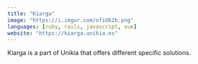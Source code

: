 ```yaml
---
title: "Kiarga"
image: "https://i.imgur.com/ofiU62b.png"
languages: [ruby, rails, javascript, vue]
website: "https://kiarga.unikia.es"
---
```


Kiarga is a part of Unikia that offers different specific solutions.

